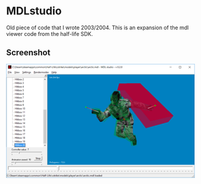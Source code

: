 # MDLstudio

Old piece of code that I wrote 2003/2004. This is an expansion of the mdl viewer code from the half-life SDK.

## Screenshot

![Screenshot fo SmdWindow](screenshot.png)

